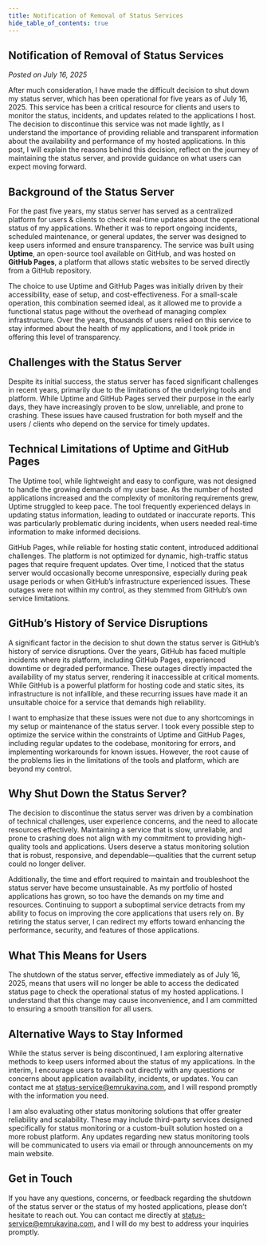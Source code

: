 ```yaml
---
title: Notification of Removal of Status Services
hide_table_of_contents: true
---
```


## Notification of Removal of Status Services

*Posted on July 16, 2025*

After much consideration, I have made the difficult decision to shut down my status server, which has been operational for five years as of July 16, 2025. This service has been a critical resource for clients and users to monitor the status, incidents, and updates related to the applications I host. The decision to discontinue this service was not made lightly, as I understand the importance of providing reliable and transparent information about the availability and performance of my hosted applications. In this post, I will explain the reasons behind this decision, reflect on the journey of maintaining the status server, and provide guidance on what users can expect moving forward.

## Background of the Status Server

For the past five years, my status server has served as a centralized platform for users & clients to check real-time updates about the operational status of my applications. Whether it was to report ongoing incidents, scheduled maintenance, or general updates, the server was designed to keep users informed and ensure transparency. The service was built using **Uptime**, an open-source tool available on GitHub, and was hosted on **GitHub Pages**, a platform that allows static websites to be served directly from a GitHub repository.

The choice to use Uptime and GitHub Pages was initially driven by their accessibility, ease of setup, and cost-effectiveness. For a small-scale operation, this combination seemed ideal, as it allowed me to provide a functional status page without the overhead of managing complex infrastructure. Over the years, thousands of users relied on this service to stay informed about the health of my applications, and I took pride in offering this level of transparency.

## Challenges with the Status Server

Despite its initial success, the status server has faced significant challenges in recent years, primarily due to the limitations of the underlying tools and platform. While Uptime and GitHub Pages served their purpose in the early days, they have increasingly proven to be slow, unreliable, and prone to crashing. These issues have caused frustration for both myself and the users / clients who depend on the service for timely updates.

## Technical Limitations of Uptime and GitHub Pages

The Uptime tool, while lightweight and easy to configure, was not designed to handle the growing demands of my user base. As the number of hosted applications increased and the complexity of monitoring requirements grew, Uptime struggled to keep pace. The tool frequently experienced delays in updating status information, leading to outdated or inaccurate reports. This was particularly problematic during incidents, when users needed real-time information to make informed decisions.

GitHub Pages, while reliable for hosting static content, introduced additional challenges. The platform is not optimized for dynamic, high-traffic status pages that require frequent updates. Over time, I noticed that the status server would occasionally become unresponsive, especially during peak usage periods or when GitHub’s infrastructure experienced issues. These outages were not within my control, as they stemmed from GitHub’s own service limitations.

## GitHub’s History of Service Disruptions

A significant factor in the decision to shut down the status server is GitHub’s history of service disruptions. Over the years, GitHub has faced multiple incidents where its platform, including GitHub Pages, experienced downtime or degraded performance. These outages directly impacted the availability of my status server, rendering it inaccessible at critical moments. While GitHub is a powerful platform for hosting code and static sites, its infrastructure is not infallible, and these recurring issues have made it an unsuitable choice for a service that demands high reliability.

I want to emphasize that these issues were not due to any shortcomings in my setup or maintenance of the status server. I took every possible step to optimize the service within the constraints of Uptime and GitHub Pages, including regular updates to the codebase, monitoring for errors, and implementing workarounds for known issues. However, the root cause of the problems lies in the limitations of the tools and platform, which are beyond my control.

## Why Shut Down the Status Server?

The decision to discontinue the status server was driven by a combination of technical challenges, user experience concerns, and the need to allocate resources effectively. Maintaining a service that is slow, unreliable, and prone to crashing does not align with my commitment to providing high-quality tools and applications. Users deserve a status monitoring solution that is robust, responsive, and dependable—qualities that the current setup could no longer deliver.

Additionally, the time and effort required to maintain and troubleshoot the status server have become unsustainable. As my portfolio of hosted applications has grown, so too have the demands on my time and resources. Continuing to support a suboptimal service detracts from my ability to focus on improving the core applications that users rely on. By retiring the status server, I can redirect my efforts toward enhancing the performance, security, and features of those applications.

## What This Means for Users

The shutdown of the status server, effective immediately as of July 16, 2025, means that users will no longer be able to access the dedicated status page to check the operational status of my hosted applications. I understand that this change may cause inconvenience, and I am committed to ensuring a smooth transition for all users.

## Alternative Ways to Stay Informed

While the status server is being discontinued, I am exploring alternative methods to keep users informed about the status of my applications. In the interim, I encourage users to reach out directly with any questions or concerns about application availability, incidents, or updates. You can contact me at status-service@emrukavina.com, and I will respond promptly with the information you need.

I am also evaluating other status monitoring solutions that offer greater reliability and scalability. These may include third-party services designed specifically for status monitoring or a custom-built solution hosted on a more robust platform. Any updates regarding new status monitoring tools will be communicated to users via email or through announcements on my main website.

## Get in Touch
If you have any questions, concerns, or feedback regarding the shutdown of the status server or the status of my hosted applications, please don’t hesitate to reach out. You can contact me directly at status-service@emrukavina.com, and I will do my best to address your inquiries promptly.